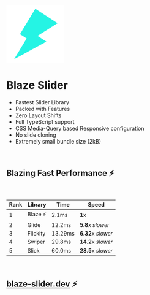 <img src="./assets/BlazeLogo.svg" height='150' />

<br />

# Blaze Slider

- Fastest Slider Library
- Packed with Features
- Zero Layout Shifts
- Full TypeScript support
- CSS Media-Query based Responsive configuration
- No slide cloning
- Extremely small bundle size (2kB)

<br/>

## Blazing Fast Performance ⚡️

<br/>

| Rank | Library   | Time    | Speed              |
| ---- | --------- | ------- | ------------------ |
| 1    | Blaze ⚡️ | 2.1ms   | **1**x             |
| 2    | Glide     | 12.2ms  | **5.8**x _slower_  |
| 3    | Flickity  | 13.29ms | **6.32**x _slower_ |
| 4    | Swiper    | 29.8ms  | **14.2**x _slower_ |
| 5    | Slick     | 60.0ms  | **28.5**x _slower_ |

<br/>

## [blaze-slider.dev](https://blaze-slider.dev/) ⚡️
